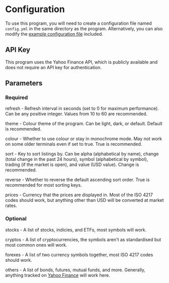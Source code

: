 # Configuration
To use this program, you will need to create a configuration file named `config.yml` in the same directory as the program. Alternatively, you can also modify the [example configuration file](config.yml) included.

## API Key

This program uses the Yahoo Finance API, which is publicly available and does not require an API key for authentication.

## Parameters

### Required

refresh - Refresh interval in seconds (set to 0 for maximum performance). Can be any positive integer. Values from 10 to 60 are recommended.

theme - Colour theme of the program. Can be light, dark, or default. Default is recommended.

colour - Whether to use colour or stay in monochrome mode. May not work on some older terminals even if set to true. True is recommended.

sort - Key to sort listings by. Can be alpha (alphabetical by name), change (total change in the past 24 hours), symbol (alphabetical by symbol), trading (if the market is open), and value (USD value). Change is recommended.

reverse - Whether to reverse the default ascending sort order. True is recommended for most sorting keys.

prices - Currency that the prices are displayed in. Most of the ISO 4217 codes should work, but anything other than USD will be converted at market rates.

### Optional

stocks - A list of stocks, indicies, and ETFs, most symbols will work.

cryptos - A list of cryptocurrencies, the symbols aren't as standardised but most common ones will work.

forexes - A list of two currency symbols together, most ISO 4217 codes should work.

others - A list of bonds, futures, mutual funds, and more. Generally, anything tracked on [Yahoo Finance](https://finance.yahoo.com/) will work here.
